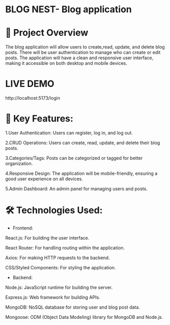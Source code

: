 # BLOG NEST- Blog application

# 🚀 Project Overview
The blog application will allow users to create,read, update, and delete blog posts. There will be user authentication to manage who can create or edit posts. The application will have a clean and responsive user interface, making it accessible on both desktop and mobile devices.

# LIVE DEMO
http://localhost:5173/login

# 🌟 Key Features:

1.User Authentication: Users can register, log in, and log out.

2.CRUD Operations: Users can create, read, update, and delete their blog posts.

3.Categories/Tags: Posts can be categorized or tagged for better organization.

4.Responsive Design: The application will be mobile-friendly, ensuring a good user experience on all devices.

5.Admin Dashboard: An admin panel for managing users and posts.

# 🛠️ Technologies Used:

* Frontend:

React.js: For building the user interface.

React Router: For handling routing within the application.

Axios: For making HTTP requests to the backend.

CSS/Styled Components: For styling the application.

* Backend:

Node.js: JavaScript runtime for building the server.

Express.js: Web framework for building APIs.

MongoDB: NoSQL database for storing user and blog post data.

Mongoose: ODM (Object Data Modeling) library for MongoDB and Node.js.
